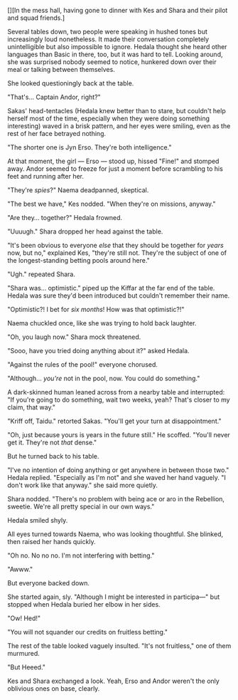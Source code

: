 
[][In the mess hall, having gone to dinner with Kes and Shara and their pilot and squad friends.]

Several tables down, two people were speaking in hushed tones but increasingly
loud nonetheless. It made their conversation completely unintelligible but also
impossible to ignore. Hedala thought she heard other languages than Basic in
there, too, but it was hard to tell. Looking around, she was surprised nobody
seemed to notice, hunkered down over their meal or talking between themselves.

She looked questioningly back at the table.

"That's… Captain Andor, right?"

Sakas' head-tentacles (Hedala knew better than to stare, but couldn't help
herself most of the time, especially when they were doing something
interesting) waved in a brisk pattern, and her eyes were smiling, even as the
rest of her face betrayed nothing.

"The shorter one is Jyn Erso. They're both intelligence."

At that moment, the girl — Erso — stood up, hissed "Fine!" and stomped away.
Andor seemed to freeze for just a moment before scrambling to his feet and
running after her.

"They're _spies_?" Naema deadpanned, skeptical.

"The best we have," Kes nodded. "When they're on missions, anyway."

"Are they… together?" Hedala frowned.

"Uuuugh." Shara dropped her head against the table.

"It's been obvious to everyone _else_ that they should be together for _years_
now, but no," explained Kes, "they're still not. They're the subject of one of
the longest-standing betting pools around here."

"Ugh." repeated Shara.

"Shara was… optimistic." piped up the Kiffar at the far end of the table.
Hedala was sure they'd been introduced but couldn't remember their name.

"Optimistic?! I bet for _six months_! How was that optimistic?!"

Naema chuckled once, like she was trying to hold back laughter.

"Oh, you laugh now." Shara mock threatened.

"Sooo, have you tried doing anything about it?" asked Hedala.

"Against the rules of the pool!" everyone chorused.

"Although… _you're_ not in the pool, now. You could do something."

A dark-skinned human leaned across from a nearby table and interrupted: "If
you're going to do something, wait two weeks, yeah? That's closer to my claim,
that way."

"Kriff off, Taidu." retorted Sakas. "You'll get your turn at disappointment."

"Oh, just because yours is years in the future still." He scoffed. "You'll
never get it. They're not _that_ dense."

But he turned back to his table.

"I've no intention of doing anything or get anywhere in between those two."
Hedala replied. "Especially as I'm not" and she waved her hand vaguely. "I
don't work like that anyway." she said more quietly.

Shara nodded. "There's no problem with being ace or aro in the Rebellion,
sweetie. We're all pretty special in our own ways."

Hedala smiled shyly.

All eyes turned towards Naema, who was looking thoughtful. She blinked, then
raised her hands quickly.

"Oh no. No no no. I'm not interfering with betting."

"Awww."

But everyone backed down.

She started again, sly. "Although I might be interested in participa—" but
stopped when Hedala buried her elbow in her sides.

"Ow! Hed!"

"You will not squander our credits on fruitless betting."

The rest of the table looked vaguely insulted. "It's not fruitless," one of
them murmured.

"But Heeed."

Kes and Shara exchanged a look. Yeah, Erso and Andor weren't the only oblivious
ones on base, clearly.
